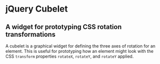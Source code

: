 # jQuery Cubelet

## A widget for prototyping CSS rotation transformations

A cubelet is a graphical widget for defining the three axes of rotation for an element.  This is useful for prototyping how an element might look with the CSS `transform` properties `rotateX`, `rotateY`, and `rotateY` applied.
